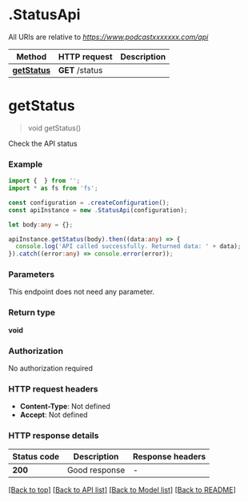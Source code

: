 # .StatusApi

All URIs are relative to *https://www.podcastxxxxxxx.com/api*

Method | HTTP request | Description
------------- | ------------- | -------------
[**getStatus**](StatusApi.md#getStatus) | **GET** /status | 


# **getStatus**
> void getStatus()

Check the API status

### Example


```typescript
import {  } from '';
import * as fs from 'fs';

const configuration = .createConfiguration();
const apiInstance = new .StatusApi(configuration);

let body:any = {};

apiInstance.getStatus(body).then((data:any) => {
  console.log('API called successfully. Returned data: ' + data);
}).catch((error:any) => console.error(error));
```


### Parameters
This endpoint does not need any parameter.


### Return type

**void**

### Authorization

No authorization required

### HTTP request headers

 - **Content-Type**: Not defined
 - **Accept**: Not defined


### HTTP response details
| Status code | Description | Response headers |
|-------------|-------------|------------------|
**200** | Good response |  -  |

[[Back to top]](#) [[Back to API list]](README.md#documentation-for-api-endpoints) [[Back to Model list]](README.md#documentation-for-models) [[Back to README]](README.md)


